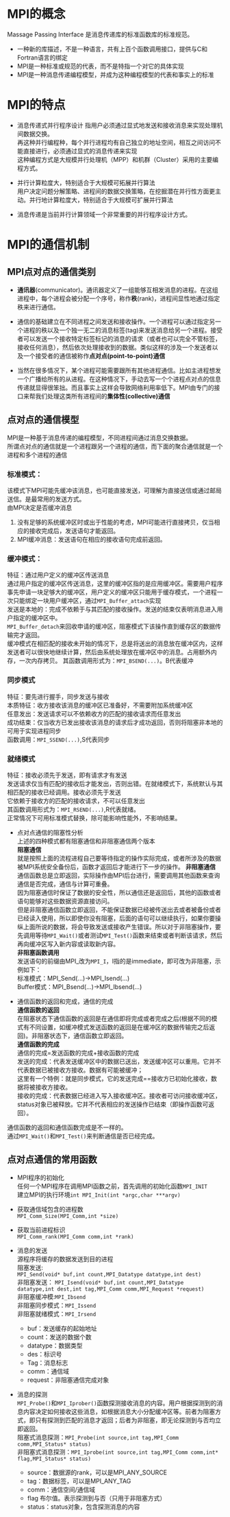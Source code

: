 # MPI的概念
Massage Passing Interface 是消息传递库的标准函数库的标准规范。
- 一种新的库描述，不是一种语言，共有上百个函数调用接口，提供与C和Fortran语言的绑定
- MPI是一种标准或规范的代表，而不是特指一个对它的具体实现
- MPI是一种消息传递编程模型，并成为这种编程模型的代表和事实上的标准

# MPI的特点

- 消息传递式并行程序设计
指用户必须通过显式地发送和接收消息来实现处理机间数据交换。  
再这种并行编程种，每个并行进程均有自己独立的地址空间，相互之间访问不能直接进行，必须通过显式的消息传递来实现  
这种编程方式是大规模并行处理机（MPP）和机群（Cluster）采用的主要编程方式。

- 并行计算粒度大，特别适合于大规模可拓展并行算法  
用户决定问题分解策略、进程间的数据交换策略，在挖掘潜在并行性方面更主动。并行地计算粒度大，特别适合于大规模可扩展并行算法
- 消息传递是当前并行计算领域一个非常重要的并行程序设计方式。

# MPI的通信机制

## MPI点对点的通信类别

- **通讯器**(communicator)。通讯器定义了一组能够互相发消息的进程。在这组进程中，每个进程会被分配一个序号，称作**秩**(rank)，进程间显性地通过指定秩来进行通信。

- 通信的基础建立在不同进程之间发送和接收操作。一个进程可以通过指定另一个进程的秩以及一个独一无二的消息标签(tag)来发送消息给另一个进程。接受者可以发送一个接收特定标签标记的消息的请求（或者也可以完全不管标签，接收任何消息），然后依次处理接收到的数据。类似这样的涉及一个发送者以及一个接受者的通信被称作**点对点(point-to-point)通信**

- 当然在很多情况下，某个进程可能需要跟所有其他进程通信。比如主进程想发一个广播给所有的从进程。在这种情况下，手动去写一个个进程点对点的信息传递就显得很笨拙。而且事实上这样会导致网络利用率低下。MPI由专门的接口来帮我们处理这类所有进程间的**集体性(collective)通信**

## 点对点的通信模型

MPI是一种基于消息传递的编程模型，不同进程间通过消息交换数据。  
所谓点对点的通信就是一个进程跟另一个进程的通信，而下面的聚合通信就是一个进程和多个进程的通信

### 标准模式：  
该模式下MPI可能先缓冲该消息，也可能直接发送，可理解为直接送信或通过邮局送信。是最常用的发送方式。  
由MPI决定是否缓冲消息  
1. 没有足够的系统缓冲区时或出于性能的考虑，MPI可能进行直接拷贝，仅当相应的接收完成后，发送语句才能返回。
2. MPI缓冲消息：发送语句在相应的接收语句完成前返回。

### 缓冲模式：

特征：通过用户定义的缓冲区传送消息  
通过用户指定的缓冲区传送消息，这里的缓冲区指的是应用缓冲区。需要用户程序事先申请一块足够大的缓冲区，用户定义的缓冲区只能用于缓存模式，一个进程一次只能绑定一块用户缓冲区，通过`MPI_Buffer_attach`实现  
发送是本地的：完成不依赖于与其匹配的接收操作。发送的结束仅表明消息进入用户指定的缓冲区中。  
`MPI_Buffer_detach`来回收申请的缓冲区，阻塞模式下该操作直到缓存区的数据传输完才返回。  
缓冲模式在相匹配的接收未开始的情况下，总是将送出的消息放在缓冲区内，这样发送者可以很快地继续计算，然后由系统处理放在缓冲区中的消息。占用额外内存，一次内存拷贝。
其函数调用形式为：`MPI_BSEND(...)`。B代表缓冲

### 同步模式
特征：要先进行握手，同步发送与接收  
本质特征：收方接收该消息的缓冲区已准备好，不需要附加系统缓冲区  
任意发出：发送请求可以不依赖收方的匹配的接收请求而任意发出  
成功结束：仅当收方已发出接收该消息的请求后才成功返回，否则将阻塞非本地的  
可用于实现进程同步  
函数调用：`MPI_SSEND(...)`,S代表同步  

### 就绪模式 
特征：接收必须先于发送，即有请求才有发送  
发送请求仅当有匹配的接收后才能发出，否则出错。在就绪模式下，系统默认与其相匹配的接收已经调用。接收必须先于发送  
它依赖于接收方的匹配的接收请求，不可以任意发出  
其函数调用形式为：`MPI_RSEND(...)`,R代表就绪。  
正常情况下可用标准模式替换，除可能影响性能外，不影响结果。


- 点对点通信的阻塞性分析  
上述的四种模式都有阻塞通信和非阻塞通信两个版本  
**阻塞通信**  
就是按照上面的流程进程自己要等待指定的操作实际完成，或者所涉及的数据被MPI系统安全备份后，函数才返回后才能进行下一步的操作。
**非阻塞通信**  
通信函数总是立即返回，实际操作由MPI后台进行，需要调用其他函数来查询通信是否完成，通信与计算可重叠。  
因为阻塞通信时保证了数据的安全性，所以通信还是返回后，其他的函数或者语句能够对这些数据资源直接访问。  
但是非阻塞通信函数立即返回，不能保证数据已经被传送出去或者被备份或者已经读入使用，所以即使你没有阻塞，后面的语句可以继续执行，如果你要操纵上面所说的数据，将会导致发送或接收产生错误。所以对于非阻塞操作，要先调用等待`MPI_Wait()`或者测试`MPI_Test()`函数来结束或者判断该请求，然后再向缓冲区写入新内容或读取新内容。  
**非阻塞函数调用**  
发送语句的前缀由MPI_改为`MPI_I`，I指的是immediate，即可改为非阻塞，示例如下：  
标准模式：MPI_Send(...)->MPI_Isend(...)  
Buffer模式：MPI_Bsend(...)->MPI_Ibsend(...)  

- 通信函数的返回和完成，通信的完成  
**通信函数的返回**  
在阻塞状态下通信函数的返回是在通信即将完成或者完成之后(根据不同的模式有不同设置，如缓冲模式发送函数的返回是在缓冲区的数据传输完之后返回)。非阻塞状态下，通信函数立即返回。  
**通信函数的完成**  
通信的完成=发送函数的完成+接收函数的完成  
发送的完成：代表发送缓冲区中的数据已送出，发送缓冲区可以重用。它并不代表数据已被接收方接收。数据有可能被缓冲；  
这里有一个特例：就是同步模式，它的发送完成==接收方已初始化接收，数据将被接收方接收。  
接收的完成：代表数据已经进入写入接收缓冲区。接收者可访问接收缓冲区，status对象已被释放。它并不代表相应的发送操作已结束（即操作函数可返回）。  

通信函数的返回和通信函数完成是不一样的。  
通过`MPI_Wait()`和`MPI_Test()`来判断通信是否已经完成。

## 点对点通信的常用函数  
- MPI程序的初始化  
任何一个MPI程序在调用MPI函数之前，首先调用的初始化函数`MPI_INIT`  
建立MPI的执行环境`int MPI_Init(int *argc,char ***argv)`  
- 获取通信域包含的进程数  
`MPI_Comm_Size(MPI_Comm,int *size)`  
- 获取当前进程标识  
`MPI_Comm_rank(MPI_Comm comm,int *rank)`  
- 消息的发送  
源程序将缓存的数据发送到目的进程  
阻塞发送:  
`MPI_Send(void* buf,int count,MPI_Datatype datatype,int dest)`  
非阻塞发送：
`MPI_Isend(void* buf,int count,MPI_Datatype datatype,int dest,int tag,MPI_Comm comm,MPI_Request *request)`  
非阻塞缓冲模:`MPI_Ibsend`   
非阻塞同步模式：`MPI_Issend`  
非阻塞就绪模式：`MPI_Irsend`  
    - buf：发送缓存的起始地址
    - count：发送的数据个数  
    - datatype：数据类型  
    - des：标识号  
    - Tag：消息标志  
    - comm：通信域  
    - request：非阻塞通信完成对象

- 消息的探测  
`MPI_Probe()`和`MPI_Iprober()`函数探测接收消息的内容。用户根据探测到的消息内容决定如何接收这些消息，如根据消息大小分配缓冲区等。前者为阻塞方式，即只有探测到匹配的消息才返回；后者为非阻塞，即无论探测到与否均立即返回。  
阻塞式消息探测：`MPI_Probe(int source,int tag,MPI_Comm comm,MPI_Status* status)`  
非阻塞式消息探测：`MPI_Iprobe(int source,int tag,MPI_Comm comm,int* flag,MPI_Status* status)`
    - source：数据源的rank，可以是MPI_ANY_SOURCE 
    - tag：数据标签，可以是MPI_ANY_TAG  
    - comm：通信空间/通信域  
    - flag 布尔值。表示探测到与否（只用于非阻塞方式）  
    - status：status对象，包含探测消息的内容